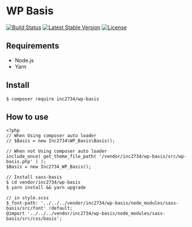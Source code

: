 # WP Basis

[![Build Status](https://travis-ci.org/inc2734/wp-basis.svg?branch=master)](https://travis-ci.org/inc2734/wp-basis)
[![Latest Stable Version](https://poser.pugx.org/inc2734/wp-basis/v/stable)](https://packagist.org/packages/inc2734/wp-basis)
[![License](https://poser.pugx.org/inc2734/wp-basis/license)](https://packagist.org/packages/inc2734/wp-basis)

## Requirements
* Node.js
* Yarn

## Install
```
$ composer require inc2734/wp-basis
```

## How to use
```
<?php
// When Using composer auto loader
// $Basis = new Inc2734\WP_Basis\Basis();

// When not Using composer auto loader
include_once( get_theme_file_path( '/vendor/inc2734/wp-basis/src/wp-basis.php' ) );
$Basis = new Inc2734_WP_Basis();
```

```
// Install sass-basis
$ cd vendor/inc2734/wp-basis
$ yarn install && yarn upgrade

// in style.scss
$_font-path: '../../../vendor/inc2734/wp-basis/node_modules/sass-basis/src/font' !default;
@import '../../../vendor/inc2734/wp-basis/node_modules/sass-basis/src/css/basis';
```
